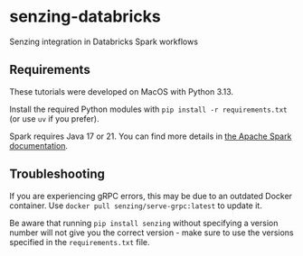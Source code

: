 # senzing-databricks
Senzing integration in Databricks Spark workflows

## Requirements

These tutorials were developed on MacOS with Python 3.13.

Install the required Python modules with `pip install -r requirements.txt` (or use `uv` if you prefer).

Spark requires Java 17 or 21. You can find more details in [the Apache Spark documentation](https://spark.apache.org/docs/latest/).

## Troubleshooting

If you are experiencing gRPC errors, this may be due to an outdated Docker container. Use `docker pull senzing/serve-grpc:latest` to update it.

Be aware that running `pip install senzing` without specifying a version number will not give you the correct version - make sure to use the versions specified in the `requirements.txt` file.
